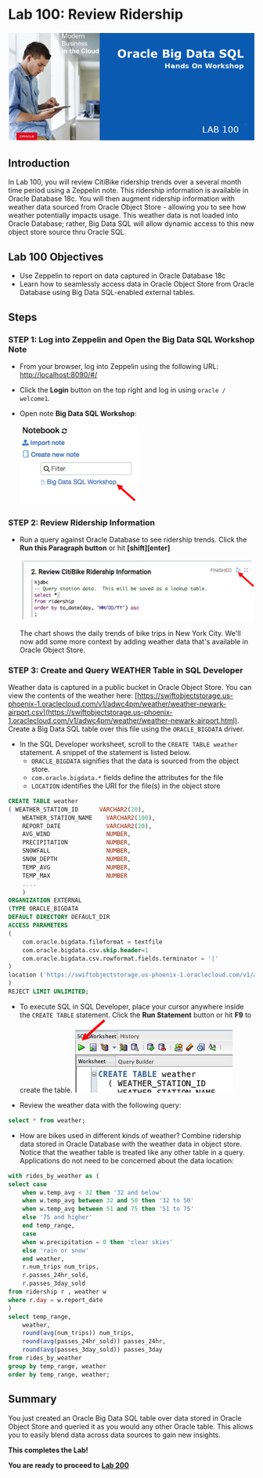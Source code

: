 # Lab 100: Review Ridership
  ![](images/100/Title-100.png)

## Introduction

In Lab 100, you will review CitiBike ridership trends over a several month time period using a Zeppelin note.  This ridership information is available in Oracle Database 18c.  You will then augment ridership information with weather data sourced from Oracle Object Store - allowing you to see how weather potentially impacts usage.  This weather data is not loaded into Oracle Database; rather, Big Data SQL will allow dynamic access to this new object store source thru Oracle SQL.   

## Lab 100 Objectives

- Use Zeppelin to report on data captured in Oracle Database 18c
- Learn how to seamlessly access data in Oracle Object Store from Oracle Database using Big Data SQL-enabled external tables.

## Steps

### **STEP 1:** Log into Zeppelin and Open the Big Data SQL Workshop Note

* From your browser, log into Zeppelin using the following URL:
  [http://localhost:8090/#/](http://localhost:8090/#/)

* Click the **Login** button on the top right and log in using `oracle / welcome1`.

* Open note **Big Data SQL Workshop**:

    ![](images/100/open-note.png)

### **STEP 2:** Review Ridership Information

* Run a query against Oracle Database to see ridership trends.  Click the **Run this Paragraph button** or hit **[shift][enter]**

  ![](images/100/run-paragraph.png)
  
  The chart shows the daily trends of bike trips in New York City. We'll now add some more context by adding weather data that's available in Oracle Object Store.


### **STEP 3:** Create and Query WEATHER Table in SQL Developer
Weather data is captured in a public bucket in Oracle Object Store.  You can view the contents of the weather here:  [https://swiftobjectstorage.us-phoenix-1.oraclecloud.com/v1/adwc4pm/weather/weather-newark-airport.csv](https://swiftobjectstorage.us-phoenix-1.oraclecloud.com/v1/adwc4pm/weather/weather-newark-airport.html).  Create a Big Data SQL table over this file using the `ORACLE_BIGDATA` driver.
* In the SQL Developer worksheet, scroll to the `CREATE TABLE weather` statement.  A snippet of the statement is listed below.  
    * `ORACLE_BIGDATA` signifies that the data is sourced from the object store.  
    * `com.oracle.bigdata.*` fields define the attributes for the file
    * `LOCATION` identifies the URI for the file(s) in the object store

``` SQL
CREATE TABLE weather
( WEATHER_STATION_ID      VARCHAR2(20),
    WEATHER_STATION_NAME    VARCHAR2(100),
    REPORT_DATE             VARCHAR2(20),
    AVG_WIND                NUMBER,
    PRECIPITATION           NUMBER,
    SNOWFALL                NUMBER,
    SNOW_DEPTH              NUMBER,
    TEMP_AVG                NUMBER,
    TEMP_MAX                NUMBER
    ....
    )
ORGANIZATION EXTERNAL
(TYPE ORACLE_BIGDATA
DEFAULT DIRECTORY DEFAULT_DIR
ACCESS PARAMETERS
(
    com.oracle.bigdata.fileformat = textfile 
    com.oracle.bigdata.csv.skip.header=1
    com.oracle.bigdata.csv.rowformat.fields.terminator = '|'
)
location ('https://swiftobjectstorage.us-phoenix-1.oraclecloud.com/v1/adwc4pm/weather/*.csv')
)  
REJECT LIMIT UNLIMITED;
```
* To execute SQL in SQL Developer, place your cursor anywhere inside the `CREATE TABLE` statement.  Click the **Run Statement** button or hit **F9** to create the table.
    ![run command](images/100/run-cmd.png)

* Review the weather data with the following query:
``` SQL
select * from weather;
```
* How are bikes used in different kinds of weather?  Combine ridership data stored in Oracle Database with the weather data in object store.  Notice that the weather table is treated like any other table in a query.  Applications do not need to be concerned about the data location:
``` SQL
with rides_by_weather as (
select case 
    when w.temp_avg < 32 then '32 and below'
    when w.temp_avg between 32 and 50 then '32 to 50'
    when w.temp_avg between 51 and 75 then '51 to 75'
    else '75 and higher'
    end temp_range,            
    case
    when w.precipitation = 0 then 'clear skies'
    else 'rain or snow'
    end weather,
    r.num_trips num_trips, 
    r.passes_24hr_sold,
    r.passes_3day_sold 
from ridership r , weather w
where r.day = w.report_date
)
select temp_range,
    weather,
    round(avg(num_trips)) num_trips,
    round(avg(passes_24hr_sold)) passes_24hr,
    round(avg(passes_3day_sold)) passes_3day
from rides_by_weather
group by temp_range, weather
order by temp_range, weather;
```
## Summary
You just created an Oracle Big Data SQL table over data stored in Oracle Object Store and queried it as you would any other Oracle table.  This allows you to easily blend data across data sources to gain new insights.

**This completes the Lab!**

**You are ready to proceed to [Lab 200](LabGuide200.md)**
